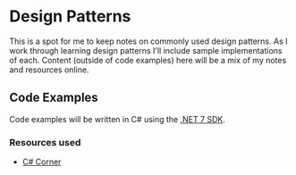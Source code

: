 # Design Patterns

This is a spot for me to keep notes on commonly used design patterns.  As I work through learning design patterns I'll include sample implementations of each.  Content (outside of code examples) here will be a mix of my notes and resources online.

## Code Examples

Code examples will be written in C# using the [.NET 7 SDK](https://dotnet.microsoft.com/en-us/download/dotnet/thank-you/sdk-7.0.306-windows-x64-installer).

### Resources used

- [C# Corner](https://www.c-sharpcorner.com/UploadFile/questpond/design-pattern-interview-questions/)